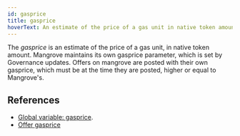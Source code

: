 ```yaml
---
id: gasprice
title: gasprice
hoverText: An estimate of the price of a gas unit in native token amount.
---
```


The _gasprice_ is an estimate of the price of a gas unit, in native token amount. Mangrove maintains its own gasprice parameter, which is set by Governance updates. Offers on mangrove are posted with their own gasprice, which must be at the time they are posted, higher or equal to Mangrove's. 

## References
* [Global variable: gasprice](../contracts/technical-references/governance-parameters/global-variables.md#gas-price-and-oracle).
* [Offer gasprice](../contracts/technical-references/taking-and-making-offers/reactive-offer/offer-data-structures.md#mgvlibsingleorder)